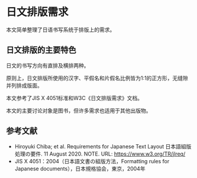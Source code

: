 # 日文排版需求

本文简单整理了日语书写系统于排版上的需求。

## 日文排版的主要特色

日文的书写方向有直排及横排两种。

原则上，日文排版所使用的汉字、平假名和片假名比例皆为1:1的正方形，无缝隙并列排成版面。

本文参考了JIS X 4051标准和W3C《日文排版需求》文档。

本文的主要讨论对象是图书，但许多需求也适用于其他出版物。

## 参考文献

* Hiroyuki Chiba; et al. Requirements for Japanese Text Layout 日本語組版処理の要件. 11 August 2020. NOTE. URL: https://www.w3.org/TR/jlreq/
* JIS X 4051：2004（日本語文書の組版方法，Formatting rules for Japanese documents），日本規格協会，東京，2004年
